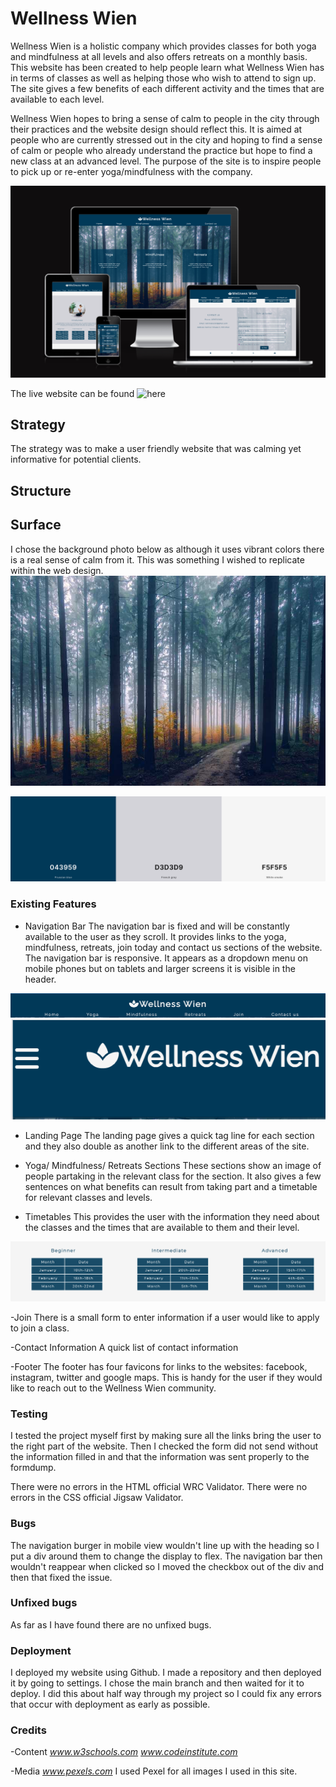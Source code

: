 # Wellness Wien

Wellness Wien is a holistic company which provides classes for both yoga and mindfulness at all levels and also offers retreats on a monthly basis. This website has been created to help people learn what Wellness Wien has in terms of classes as well as helping those who wish to attend to sign up. The site gives a few benefits of each different activity and the times that are available to each level.

Wellness Wien hopes to bring a sense of calm to people in the city through their practices and the website design should reflect this. It is aimed at people who are currently stressed out in the city and hoping to find a sense of calm or people who already understand the practice but hope to find a new class at an advanced level. The purpose of the site is to inspire people to pick up or re-enter yoga/mindfulness with the company.

![Responsive Demo](/assets/readme-images/responsive-demo.png)

The live website can be found ![here](/https://emm-aah.github.io/wellness-wien/)

## Strategy

The strategy was to make a user friendly website that was calming yet informative for potential clients.

## Structure

## Surface

I chose the background photo below as although it uses vibrant colors there is a real sense of calm from it. This was something I wished to replicate within the web design.
![Background Image](/assets/readme-images/woods-image-small.jpg)

![Color Palette](/assets/readme-images/color-palette.png)

### Existing Features

- Navigation Bar
The navigation bar is fixed and will be constantly available to the user as they scroll. It provides links to the yoga, mindfulness, retreats, join today and contact us sections of the website. The navigation bar is responsive. It appears as a dropdown menu on mobile phones but on tablets and larger screens it is visible in the header.

![Navigation bar for desktop](/assets/readme-images/nav-bar-desktop.png)
![Navigation bar for mobile](/assets/readme-images/nav-bar-mobile.png)

- Landing Page
The landing page gives a quick tag line for each section and they also double as another link to the different areas of the site.

- Yoga/ Mindfulness/ Retreats Sections
These sections show an image of people partaking in the relevant class for the section. It also gives a few sentences on what benefits can result from taking part and a timetable for relevant classes and levels.

- Timetables
This provides the user with the information they need about the classes and the times that are available to them and their level.

![Timetables](/assets/readme-images/timetable.png)

-Join
There is a small form to enter information if a user would like to apply to join a class.

-Contact Information
A quick list of contact information

-Footer
The footer has four favicons for links to the websites: facebook, instagram, twitter and google maps. This is handy for the user if they would like to reach out to the Wellness Wien community.

### Testing

I tested the project myself first by making sure all the links bring the user to the right part of the website. Then I checked the form did not send without the information filled in and that the information was sent properly to the formdump.

There were no errors in the HTML official WRC Validator.
There were no errors in the CSS official Jigsaw Validator.

### Bugs

The navigation burger in mobile view wouldn't line up with the heading so I put a div around them to change the display to flex. The navigation bar then wouldn't reappear when clicked so I moved the checkbox out of the div and then that fixed the issue.

### Unfixed bugs

As far as I have found there are no unfixed bugs.

### Deployment

I deployed my website using Github. I made a repository and then deployed it by going to settings. I chose the main branch and then waited for it to deploy. I did this about half way through my project so I could fix any errors that occur with deployment as early as possible.

### Credits

-Content
_www.w3schools.com_
_www.codeinstitute.com_

-Media
_www.pexels.com_ I used Pexel for all images I used in this site.
